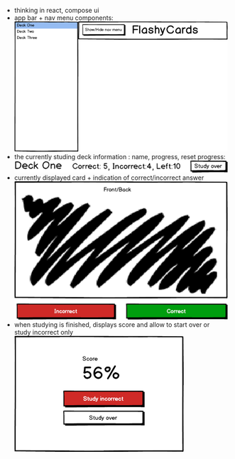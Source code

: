 - thinking in react, compose ui
- app bar + nav menu components:
![](https://github.com/sAbakumoff/flashcards/blob/master/tutorial/mockup.png)
- the currently studing deck information : name, progress, reset progress:
![](https://github.com/sAbakumoff/FlashCards/blob/master/tutorial/mockup_4.png)
- currently displayed card + indication of correct/incorrect answer
![](https://github.com/sAbakumoff/FlashCards/blob/master/tutorial/mockup_3.png)
- when studying is finished, displays score and allow to start over or study incorrect only
![](https://github.com/sAbakumoff/FlashCards/blob/master/tutorial/mockup_5.png)
